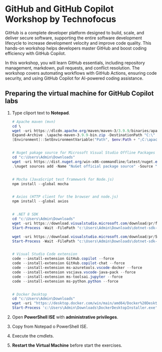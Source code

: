 # GitHub and GitHub Copilot Workshop by Technofocus 

GitHub is a complete developer platform designed to build, scale, and deliver secure software, supporting the entire software development lifecycle to increase development velocity and improve code quality. This hands-on workshop helps developers master GitHub and boost coding efficiency with GitHub Copilot.

In this workshop, you will learn GitHub essentials, including repository management, markdown, pull requests, and conflict resolution. The workshop covers automating workflows with GitHub Actions, ensuring code security, and using GitHub Copilot for AI-powered coding assistance.


## Preparing the virtual machine for GitHub Copilot labs

1. Type cliport text to **Notepad**.
   
     ```powershell
     # Apache maven (mvn)
     cd \
     wget -uri https://dlcdn.apache.org/maven/maven-3/3.9.9/binaries/apache-maven-3.9.9-bin.zip -OutFile apache-maven-3.9.9-bin.zip 
     Expand-Archive .\apache-maven-3.9.9-bin.zip -DestinationPath "C:\"
     [Environment]::SetEnvironmentVariable("Path", $env:Path + ";C:\apache-maven-3.9.9\bin\", "Machine")
     
     
     # Nuget pakage source for Microsoft Visual Studio Offline Packages
     cd "c:\Users\Admin\Downloads"
     wget -uri https://dist.nuget.org/win-x86-commandline/latest/nuget.exe -OutFile nuget.exe
     .\nuget sources add -Name "NuGet official package source" -Source "https://api.nuget.org/v3/index.json"
     
     
     # Mocha (JavaScript test framework for Node.js)
     npm install --global mocha
   
     
     # Axios (HTTP client for the browser and node.js)
     npm install --global axios
   
     
     # .NET 8 SDK
     cd "c:\Users\Admin\Downloads"
     wget -uri https://download.visualstudio.microsoft.com/download/pr/f5f1c28d-7bc9-431e-98da-3e2c1bbd1228/864e152e374b5c9ca6d58ee953c5a6ed/dotnet-sdk-8.0.401-win-x64.exe -OutFile dotnet-sdk-8.0.401-win-x64.exe
     Start-Process -Wait -FilePath "c:\Users\Admin\Downloads\dotnet-sdk-8.0.401-win-x64.exe" -Argument "/silent" -PassThru
   
     wget -uri https://download.visualstudio.microsoft.com/download/pr/523db424-b1cc-425d-97f5-bd0e9b0c7440/f04171a6d597780662d809107a13f44e/dotnet-sdk-8.0.401-win-x86.exe -OutFile dotnet-sdk-8.0.401-win-x86.exe 
     Start-Process -Wait -FilePath "c:\Users\Admin\Downloads\dotnet-sdk-8.0.401-win-x86.exe" -Argument "/silent" -PassThru
   
     
     # Visual Studio Code extension
     code --install-extension GitHub.copilot --force
     code --install-extension GitHub.copilot-chat --force
     code --install-extension ms-azuretools.vscode-docker --force
     code --install-extension vscjava.vscode-java-pack --force
     code --install-extension ms-toolsai.jupyter --force
     code --install-extension ms-python.python --force
   
   
     # Docker Desktop
     cd "c:\Users\Admin\Downloads"
     wget -uri "https://desktop.docker.com/win/main/amd64/Docker%20Desktop%20Installer.exe?utm_source=docker&utm_medium=webreferral&utm_campaign=docs-driven-download-win-amd64&_gl=1*o8r7hp*_ga*MTg4Mzc3MzQ5NC4xNzI0Mzc2MzQx*_ga_XJWPQMJYHQ*MTcyNDM3NjM0MS4xLjEuMTcyNDM3NjQ2NC42MC4wLjA" -OutFile DockerDesktopInstaller.exe
     Start-Process 'c:\Users\Admin\Downloads\DockerDesktopInstaller.exe' -Wait install
     ```

1. Open **PowerShell ISE** with **administrative privileges**.

1. Copy from Notepad o PowerShell ISE.

1. Execute the cmdlets.

1. **Restart the Virtual Machine** before start the exercises. 

